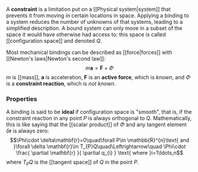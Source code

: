 A **constraint** is a limitation put on a [[Physical system|system]] that prevents it from moving in certain locations in space. Applying a binding to a system reduces the number of unknowns of that systems, leading to a simplified description. A bound system can only move in a subset of the space it would have otherwise had access to: this space is called [[configuration space]] and denoted $Q$.

Most mechanical bindings can be described as [[force|forces]] with [[Newton's laws|Newton's second law]]:
$$m\mathbf{a}=\mathbf{F}+\Phi$$
$m$ is [[mass]], $\mathbf{a}$ is acceleration, $\mathbf{F}$ is an **active force**, which is *known*, and $\Phi$ is a **constraint reaction**, which is *not known*.
### Properties
A binding is said to be **ideal** if configuration space is "smooth", that is, if the constraint reaction in any point $P$ is always orthogonal to $Q$. Mathematically, this is like saying that the [[scalar product]] of $\Phi$ and any tangent element $\delta \mathbf{r}$ is always zero:
$$\Phi\cdot \delta\mathbf{r}=0\quad\forall P\in \mathbb{R}^{n}\text{ and }\forall \delta \mathbf{r}\in T_{P}Q\quad\Leftrightarrow\quad \Phi\cdot \frac{ \partial \mathbf{r} }{ \partial q_{i} } \text{ where }i=1\ldots,n$$
where $T_{P}Q$ is the [[tangent space]] of $Q$ in the point $P$.